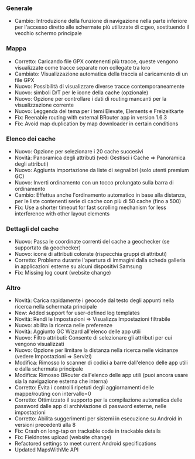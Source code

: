 ### Generale
- Cambio: Introduzione della funzione di navigazione nella parte inferiore per l'accesso diretto alle schermate più utilizzate di c:geo, sostituendo il vecchio schermo principale

### Mappa
- Corretto: Caricando file GPX contenenti più tracce, queste vengono visualizzate come tracce separate non collegate tra loro
- Cambiato: Visualizzazione automatica della traccia al caricamento di un file GPX
- Nuovo: Possibilità di visualizzare diverse tracce contemporaneamente
- Nuovo: simboli D/T per le icone della cache (opzionale)
- Nuovo: Opzione per controllare i dati di routing mancanti per la visualizzazione corrente
- Nuovo: Leggenda del tema per i temi Elevate, Elements e Freizeitkarte
- Fix: Reenable routing with external BRouter app in version 1.6.3
- Fix: Avoid map duplication by map downloader in certain conditions

### Elenco dei cache
- Nuovo: Opzione per selezionare i 20 cache succesivi
- Novità: Panoramica degli attributi (vedi Gestisci i Cache => Panoramica degli attributi)
- Nuovo: Aggiunta importazione da liste di segnalibri (solo utenti premium GC)
- Nuovo: Inverti ordinamento con un tocco prolungato sulla barra di ordinamento
- Cambio: Effettua anche l'ordinamento automatico in base alla distanza, per le liste contenenti serie di cache con più di 50 cache (fino a 500)
- Fix: Use a shorter timeout for fast scrolling mechanism for less interference with other layout elements

### Dettagli del cache
- Nuovo: Passa le coordinate correnti del cache a geochecker (se supportato da geochecker)
- Nuovo: icone di attributi colorate (rispecchia gruppi di attributi)
- Corretto: Problema durante l'apertura di immagini dalla scheda galleria in applicazioni esterne su alcuni dispositivi Samsung
- Fix: Missing log count (website change)

### Altro
- Novità: Carica rapidamente i geocode dal testo degli appunti nella ricerca nella schermata principale
- New: Added support for user-defined log templates
- Novità: Rendi le Impostazioni => Visualizza Impostazioni filtrabile
- Nuovo: abilita la ricerca nelle preferenze
- Novità: Aggiunto GC Wizard all'elenco delle app utili
- Nuovo: Filtro attributi: Consente di selezionare gli attributi per cui vengono visualizzati
- Nuovo: Opzione per limitare la distanza nella ricerca nelle vicinanze (vedere Impostazioni => Servizi)
- Modifica: Rimosso lo scanner di codici a barre dall'elenco delle app utili e dalla schermata principale
- Modifica: Rimosso BRouter dall'elenco delle app utili (puoi ancora usare sia la navigazione esterna che interna)
- Corretto: Evita i controlli ripetuti degli aggiornamenti delle mappe/routing con intervallo=0
- Corretto: Ottimizzato il supporto per la compilazione automatica delle password dalle app di archiviazione di password esterne, nelle impostazioni
- Corretto: Abilita suggerimenti per sistemi in esecuzione su Android in versioni precedenti alla 8
- Fix: Crash on long-tap on trackable code in trackable details
- Fix: Fieldnotes upload (website change)
- Refactored settings to meet current Android specifications
- Updated MapsWithMe API


